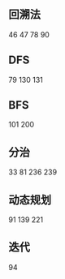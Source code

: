 ## 回溯法
46 47 78 90

## DFS
79 130 131

## BFS
101 200

## 分治
33 81 236 239

## 动态规划
91 139 221

## 迭代
94
